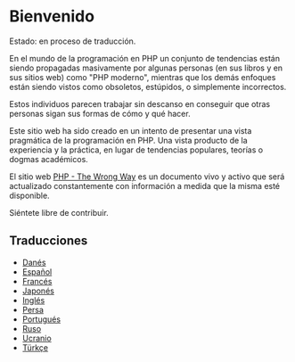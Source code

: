 # Bienvenido #

Estado: en proceso de traducción.

En el mundo de la programación en PHP un conjunto de  tendencias están siendo propagadas masivamente por algunas personas (en sus libros y en sus sitios web) como "PHP moderno", mientras que los demás enfoques están siendo vistos como obsoletos, estúpidos, o simplemente incorrectos.

Estos individuos parecen trabajar sin descanso en conseguir que otras personas sigan sus formas de cómo y qué hacer.

Este sitio web ha sido creado en un intento de presentar una vista pragmática de la programación en PHP. Una vista producto de la experiencia y la práctica, en lugar de tendencias populares, teorías o dogmas académicos.

El sitio web [PHP - The Wrong Way](https://www.phpthewrongway.com/es) es un documento vivo y activo que será actualizado constantemente con información a medida que la misma esté disponible.

Siéntete libre de contribuir.

## Traducciones ##

* [Danés](https://www.phpthewrongway.com/da/)
* [Español](https://www.phpthewrongway.com/es/)
* [Francés](https://www.phpthewrongway.com/fr)
* [Japonés](https://www.phpthewrongway.com/ja/)
* [Inglés](https://www.phpthewrongway.com/)
* [Persa](https://www.phpthewrongway.com/fa/)
* [Portugués](https://www.phpthewrongway.com/pt_br/)
* [Ruso](https://www.phpthewrongway.com/ru/)
* [Ucranio](https://www.phpthewrongway.com/uk/)
* [Türkçe](https://www.phpthewrongway.com/tr/)
